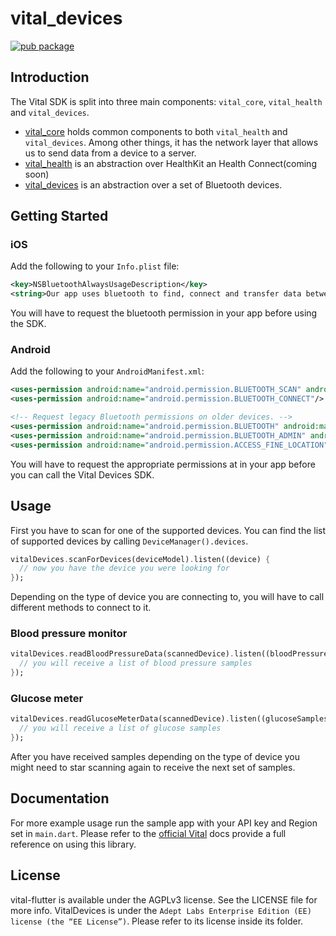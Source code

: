 # vital_devices

[![pub package](https://img.shields.io/pub/v/vital_devices.svg)](https://pub.dev/packages/vital_devices)

## Introduction

The Vital SDK is split into three main components: `vital_core`, `vital_health` and `vital_devices`.

- [vital_core][1] holds common
  components to both `vital_health` and `vital_devices`. Among other things, it has the network layer that allows us to
  send data from a device to a server.
- [vital_health][2] is an abstraction over HealthKit an Health Connect(coming soon)
- [vital_devices][3] is an abstraction over a set of Bluetooth devices.

## Getting Started

### iOS

Add the following to your `Info.plist` file:

```xml
<key>NSBluetoothAlwaysUsageDescription</key>
<string>Our app uses bluetooth to find, connect and transfer data between different devices</string>
```

You will have to request the bluetooth permission in your app before using the SDK.

### Android

Add the following to your `AndroidManifest.xml`:

```xml
<uses-permission android:name="android.permission.BLUETOOTH_SCAN" android:usesPermissionFlags="neverForLocation"/>
<uses-permission android:name="android.permission.BLUETOOTH_CONNECT"/>

<!-- Request legacy Bluetooth permissions on older devices. -->
<uses-permission android:name="android.permission.BLUETOOTH" android:maxSdkVersion="30"/>
<uses-permission android:name="android.permission.BLUETOOTH_ADMIN" android:maxSdkVersion="30"/>
<uses-permission android:name="android.permission.ACCESS_FINE_LOCATION" android:maxSdkVersion="30"/>
```

You will have to request the appropriate permissions at in your app before you can call the Vital Devices SDK.

## Usage

First you have to scan for one of the supported devices. You can find the list of supported devices by
calling `DeviceManager().devices`.

```dart
vitalDevices.scanForDevices(deviceModel).listen((device) {
  // now you have the device you were looking for
});
```

Depending on the type of device you are connecting to, you will have to call different methods to connect to it.

### Blood pressure monitor

```dart
vitalDevices.readBloodPressureData(scannedDevice).listen((bloodPressureSamples) {
  // you will receive a list of blood pressure samples
});
```

### Glucose meter

```dart
vitalDevices.readGlucoseMeterData(scannedDevice).listen((glucoseSamples) {
  // you will receive a list of glucose samples
});
```

After you have received samples depending on the type of device you might need to star scanning again to receive the
next set of samples.

## Documentation

For more example usage run the sample app with your API key and Region set in `main.dart`.
Please refer to the [official Vital](https://docs.tryvital.io/welcome/libraries) docs provide a full reference on using
this library.

## License

vital-flutter is available under the AGPLv3 license. See the LICENSE file for more info. VitalDevices is under
the `Adept Labs Enterprise Edition (EE) license (the “EE License”)`. Please refer to its license inside its folder.

[1]: https://pub.dev/packages/vital_core

[2]: https://pub.dev/packages/vital_health

[3]: https://pub.dev/packages/vital_devices

